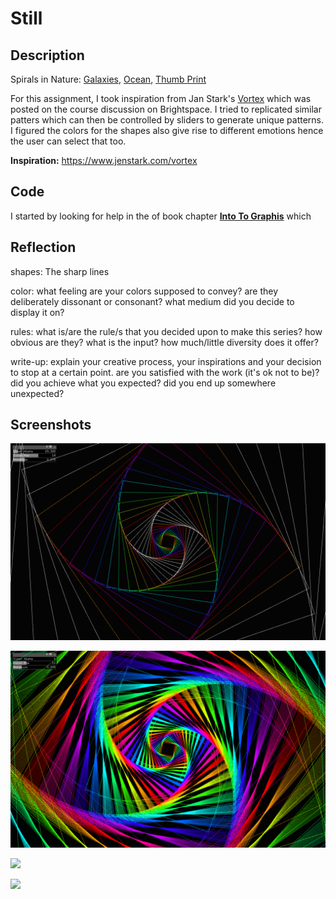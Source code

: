 # Still


## Description

Spirals in Nature: [Galaxies](https://www.google.com/url?sa=i&url=https%3A%2F%2Fpixabay.com%2Fimages%2Fsearch%2Fspiral%2520galaxy%2F&psig=AOvVaw2CjqWG3u-D5-Xn58MVfgyb&ust=1649760452165000&source=images&cd=vfe&ved=0CAcQjRxqFwoTCMCohOLqi_cCFQAAAAAdAAAAABAI), [Ocean](https://www.worldatlas.com/r/w960-q80/upload/fc/ab/9b/shutterstock-1038169048.jpg), [Thumb Print](https://thumbs.dreamstime.com/b/human-fingerprint-finger-print-biometric-scan-line-art-vector-icon-apps-websites-human-fingerprint-finger-print-162436744.jpg)

For this assignment, I took inspiration from Jan Stark's  [Vortex](https://www.jenstark.com/vortex) which was posted on the course discussion on Brightspace. I tried to replicated similar patters which can then be controlled by sliders to generate unique patterns. I figured the colors for the shapes also give rise to different emotions hence the user can select that too.

**Inspiration:** https://www.jenstark.com/vortex

## Code

I started by looking for help in the of book chapter **[Into To Graphis](http://openframeworks.kr/ofBook/chapters/intro_to_graphics.html)** which 


## Reflection 

shapes: The sharp lines 

color: what feeling are your colors supposed to convey? are they deliberately dissonant or consonant? what medium did you decide to display it on?

rules: what is/are the rule/s that you decided upon to make this series? how obvious are they? what is the input? how much/little diversity does it offer?

write-up: explain your creative process, your inspirations and your decision to stop at a certain point. are you satisfied with the work (it's ok not to be)? did you achieve what you expected? did you end up somewhere unexpected?

## Screenshots

![](bin/data/s_1.png)




![](bin/data/s_2.png)



![](bin/data/s_3.png)



![](bin/data/s_4.png)
